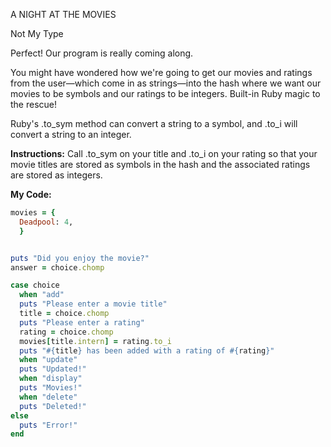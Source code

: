 A NIGHT AT THE MOVIES

Not My Type

Perfect! Our program is really coming along.

You might have wondered how we're going to get our movies and ratings from the user—which come in as strings—into the hash where we want our movies to be symbols and our ratings to be integers. Built-in Ruby magic to the rescue!

Ruby's .to_sym method can convert a string to a symbol, and .to_i will convert a string to an integer.

**Instructions:**
Call .to_sym on your title and .to_i on your rating so that your movie titles are stored as symbols in the hash and the associated ratings are stored as integers.

**My Code:**
```ruby
movies = {
  Deadpool: 4,
  }


puts "Did you enjoy the movie?"
answer = choice.chomp

case choice
  when "add"
  puts "Please enter a movie title"
  title = choice.chomp
  puts "Please enter a rating"
  rating = choice.chomp
  movies[title.intern] = rating.to_i
  puts "#{title} has been added with a rating of #{rating}"
  when "update"
  puts "Updated!"
  when "display"
  puts "Movies!"
  when "delete"
  puts "Deleted!"
else 
  puts "Error!"
end
```
